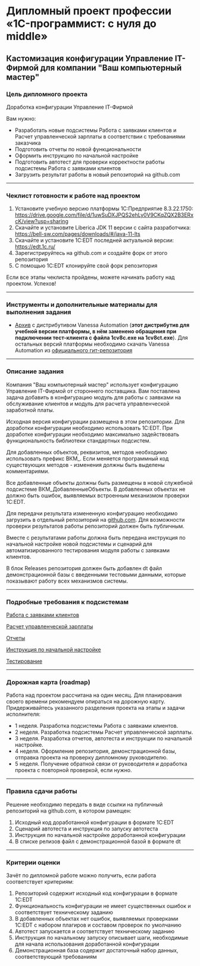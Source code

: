 # Дипломный проект профессии «1C-программист: с нуля до middle»

## Кастомизация конфигурации Управление IT-Фирмой для компании "Ваш компьютерный мастер"

### Цель дипломного проекта

Доработка конфигурации Управление IT-Фирмой

Вам нужно:
- Разработать новые подсистемы Работа с заявками клиентов и Расчет управленческой зарплаты в соответствии с требованиями заказчика
- Подготовить отчеты по новой функциональности
- Оформить инструкцию по начальной настройке
- Подготовить автотест для проверки корректности работы подсистемы Работа с заявками клиентов
- Загрузить результат работы в новый репозиторий на github.com

------

### Чеклист готовности к работе над проектом

1. Установите учебную версию платформы 1С:Предприятие 8.3.22.1750: https://drive.google.com/file/d/1uwSuDXJPQS2ehLy0V9CKqZQX2B3ERxcK/view?usp=sharing
2. Скачайте и установите Liberica JDK 11 версии с сайта разработчика: https://bell-sw.com/pages/downloads/#/java-11-lts
3. Скачайте и установите 1С:EDT последней актуальной версии: https://edt.1c.ru/
4. Зарегистрируйтесь на github.com и создайте форк от этого репозитория
5. С помощью 1С:EDT клонируйте свой форк репозитория

Если все этапы чеклиста пройдены, можете начинать работу над проектом. Успехов!

------

### Инструменты и дополнительные материалы для выполнения задания
- [Архив](https://drive.google.com/file/d/1QnZ3fnGMaH7Uueg55w1jTK5fUyipZdEF/view?usp=share_link) с дистрибутивом Vanessa Automation (**этот дистрибутив для учебной версии платформы, в нём заменено обращения при подключении тест-клиента с файла 1cv8c.exe на 1cv8ct.exe**). Для остальных версий платформы необходимо скачать Vanessa Automation из [официального гит-репозитория](https://pr-mex.github.io/vanessa-automation/dev/)

------

### Описание задания

Компания "Ваш компьютерный мастер" использует конфигурацию Управление IT-Фирмой от стороннего поставщика. Вам поставлена задача добавить в конфигурацию модуль для работы с заявками на обслуживание клиентов и модуль для расчета управленческой заработной платы.

Исходная версия конфигурации размещена в этом репозитории. Для доработки конфигурации необходимо использовать 1C:EDT. При доработке конфигурации необходимо максимально задействовать функциональность библиотеки стандартных подсистем.

Для добавленных объектов, реквизитов, методов необходимо использовать префикс ВКМ_. Если меняется программный код существующих методов - изменения должны быть выделены комментариями.

Все добавленные объекты должны быть размещены в новой служебной подсистеме ВКМ_ДобавленныеОбъекты. В добавленных объектах не должно быть ошибок, выявляемых встроенным механизмом проверки 1C:EDT.

Для передачи результата измененную конфигурацию необходимо загрузить в отдельный репозиторий на [github.com](https://github.com). Для возможности проверки результатов работы репозиторий должен быть публичным.

Вместе с результатами работы должна быть передана инструкция по начальной настройке новой подсистемы и сценарий для автоматизированного тестирования модуля работы с заявками клиентов.

В блок Releases репозитория должен быть добавлен dt файл демонстрационной базы с введенными тестовыми данными, которые показывают работу всех механизмов системы.

------

### Подробные требования к подсистемам

[Работа с заявками клиентов](tasks/tickets.md)

[Расчет управленческой зарплаты](tasks/hrm.md)

[Отчеты](tasks/reports.md)

[Инструкция по начальной настройке](tasks/docs.md)

[Тестирование](tasks/testing.md)

------

### Дорожная карта (roadmap)

Работа над проектом рассчитана на один месяц. Для планирования своего времени рекомендуем опираться на дорожную карту. Придерживайтесь указанного разделения проекта на этапы и задачи исполнителя:

- 1 неделя. Разработка подсистемы Работа с заявками клиентов.
- 2 неделя. Разработка подсистемы Расчет управленческой зарплаты.
- 3 неделя. Разработка отчетов, автотеста и инструкции по начальной настройке.
- 4 неделя. Оформление репозитория, демонстрационной базы, отправка проекта на проверку дипломному руководителю.
- 5 неделя. Получение обратной связи от руководителя и доработка проекта с повторной проверкой, если нужно.

------

### Правила сдачи работы

Решение необходимо передать в виде ссылки на публичный репозиторий на github.com, в котором рамещен:
1. Исходный код доработанной конфигурации в формате 1C:EDT
2. Сценарий автотеста и инструкция по запуску автотеста
3. Инструкция по начальной настройке доработанной конфигурации
4. В списке релизов файл с демонстрационной базой в формате dt

------

### Критерии оценки

Зачёт по дипломной работе можно получить, если работа соответствует критериям:

1. Репозиторий содержит исходный код конфигурации в формате 1C:EDT
2. Функциональность конфигурации не имеет существенных ошибок и соответствует техническому заданию
3. В добавленных объектах нет ошибок, выявляемых проверками 1C:EDT с набором плагиров и составом проверок по умолчанию
4. Автотест запускается и соответствует техническому заданию
5. Инструкция по начальному запуску описывает шаги, необходимые для начала использования доработанной конфигурации
6. Демонстрационная база содержит достаточный набор данных, соответствующий требованиям